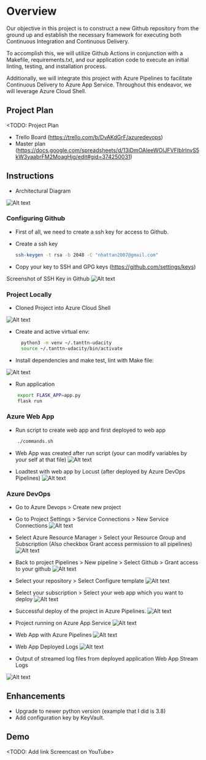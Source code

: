 # Overview

Our objective in this project is to construct a new Github repository from the ground up and establish the necessary framework for executing both Continuous Integration and Continuous Delivery.

To accomplish this, we will utilize Github Actions in conjunction with a Makefile, requirements.txt, and our application code to execute an initial linting, testing, and installation process.

Additionally, we will integrate this project with Azure Pipelines to facilitate Continuous Delivery to Azure App Service.
Throughout this endeavor, we will leverage Azure Cloud Shell.

## Project Plan

<TODO: Project Plan

- Trello Board (https://trello.com/b/DvAKdGrF/azuredevops)
- Master plan (https://docs.google.com/spreadsheets/d/13jDmOAleeWOlJFVFIblrlnvS5kW3yaabrFM2MoagHjg/edit#gid=374250031)

## Instructions

- Architectural Diagram

![Alt text](images/ArchitecturalDiagram.jpg)

### Configuring Github
- First of all, we need to create a ssh key for access to Github.

- Create a ssh key

  ```bash
  ssh-keygen -t rsa -b 2048 -C "nhattan2007@gmail.com"
  ```

- Copy your key to SSH and GPG keys (https://github.com/settings/keys)

Screenshot of SSH Key in Github
![Alt text](screenshots/git-ssh-key.png)

### Project Locally
- Cloned Project into Azure Cloud Shell

![Alt text](images/GitClonedAzure%20PowerShell.jpg)

- Create and active virtual env:

  ```bash
    python3 -m venv ~/.tanttn-udacity
    source ~/.tanttn-udacity/bin/activate
  ```

- Install dependencies and make test, lint with Make file:

![Alt text](images/MakefileResult.jpg)

- Run application

```bash
    export FLASK_APP=app.py
    flask run
```

### Azure Web App

- Run script to create web app and first deployed to web app

```bash
    ./commands.sh
```

- Web App was created after run script (your can modify variables by your self at that file)
![Alt text](images/AzureAppServiceFlaskApp.jpg)

- Loadtest with web app by Locust (after deployed by Azure DevOps Pipelines)
![Alt text](images/RunningLocustLoadTest.jpg)

### Azure DevOps

- Go to Azure Devops > Create new project

- Go to Project Settings > Service Connections > New Service Connections
![Alt text](images/Service-connection.jpg)

- Select Azure Resource Manager > Select your Resource Group and Subscription (Also checkbox Grant access permission to all pipelines)
![Alt text](images/ConfigServiceConnection.jpg)

- Back to project Pipelines > New pipeline > Select Github > Grant access to your github
![Alt text](images/select-github-pipelines.jpg)

- Select your repository > Select Configure template
![Alt text](images/Createtemplatepipeline.jpg)

- Select your subscription > Select your web app which you want to deploy
![Alt text](images/pipelinewebapp.jpg)

- Successful deploy of the project in Azure Pipelines.
![Alt text](images/SuccessAzurePipelines.jpg)

- Project running on Azure App Service
![Alt text](images/RunningAzureWebApp.jpg)

- Web App with Azure Pipelines
![Alt text](images/WebAppWithAzurePipelines.jpg)

- Web App Deployed Logs
![Alt text](images/WebAppDeployedLogs.jpg)

- Output of streamed log files from deployed application
  Web App Stream Logs

![Alt text](images/AzureWebAppLogs.jpg)

## Enhancements

- Upgrade to newer python version (example that I did is 3.8)
- Add configuration key by KeyVault.

## Demo

<TODO: Add link Screencast on YouTube>

